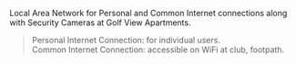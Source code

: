 Local Area Network for Personal and Common Internet connections along with
Security Cameras at Golf View Apartments.

> Personal Internet Connection: for individual users.<br>
> Common Internet Connection: accessible on WiFi at club, footpath.
